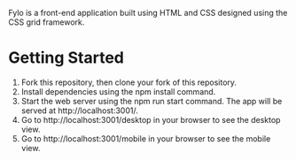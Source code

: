 Fylo is a front-end application built using HTML and CSS designed using the CSS grid framework. 

<h1> Getting Started </h1>
<ol>
<li>Fork this repository, then clone your fork of this repository. </li>
<li>Install dependencies using the npm install command. </li>
<li>Start the web server using the npm run start command. The app will be served at http://localhost:3001/. </li>
<li>Go to http://localhost:3001/desktop in your browser to see the desktop view. </li>
<li>Go to http://localhost:3001/mobile in your browser to see the mobile view. </li>
</ol>


